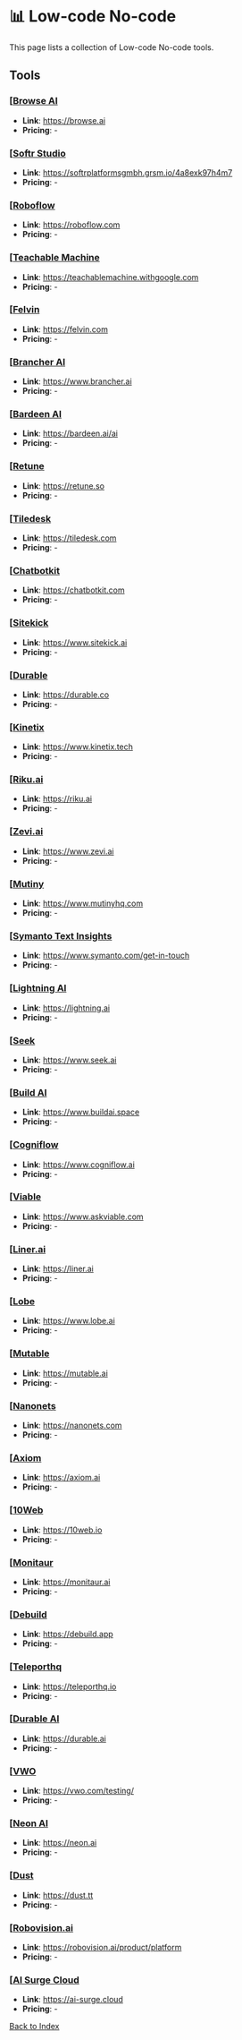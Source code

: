 # 📊 Low-code No-code

This page lists a collection of Low-code No-code tools.

## Tools

### [[Browse AI](https://browse.ai)
 
- **Link**: https://browse.ai
- **Pricing**: -

### [[Softr Studio](https://softrplatformsgmbh.grsm.io/4a8exk97h4m7)
 
- **Link**: https://softrplatformsgmbh.grsm.io/4a8exk97h4m7
- **Pricing**: -

### [[Roboflow](https://roboflow.com)
 
- **Link**: https://roboflow.com
- **Pricing**: -

### [[Teachable Machine](https://teachablemachine.withgoogle.com)
 
- **Link**: https://teachablemachine.withgoogle.com
- **Pricing**: -

### [[Felvin](https://felvin.com)
 
- **Link**: https://felvin.com
- **Pricing**: -

### [[Brancher AI](https://www.brancher.ai)
 
- **Link**: https://www.brancher.ai
- **Pricing**: -

### [[Bardeen AI](https://bardeen.ai/ai)
 
- **Link**: https://bardeen.ai/ai
- **Pricing**: -

### [[Retune](https://retune.so)
 
- **Link**: https://retune.so
- **Pricing**: -

### [[Tiledesk](https://tiledesk.com)
 
- **Link**: https://tiledesk.com
- **Pricing**: -

### [[Chatbotkit](https://chatbotkit.com)
 
- **Link**: https://chatbotkit.com
- **Pricing**: -

### [[Sitekick](https://www.sitekick.ai)
 
- **Link**: https://www.sitekick.ai
- **Pricing**: -

### [[Durable](https://durable.co)
 
- **Link**: https://durable.co
- **Pricing**: -

### [[Kinetix](https://www.kinetix.tech)
 
- **Link**: https://www.kinetix.tech
- **Pricing**: -

### [[Riku.ai](https://riku.ai)
 
- **Link**: https://riku.ai
- **Pricing**: -

### [[Zevi.ai](https://www.zevi.ai)
 
- **Link**: https://www.zevi.ai
- **Pricing**: -

### [[Mutiny](https://www.mutinyhq.com)
 
- **Link**: https://www.mutinyhq.com
- **Pricing**: -

### [[Symanto Text Insights](https://www.symanto.com/get-in-touch)
 
- **Link**: https://www.symanto.com/get-in-touch
- **Pricing**: -

### [[Lightning AI](https://lightning.ai)
 
- **Link**: https://lightning.ai
- **Pricing**: -

### [[Seek](https://www.seek.ai)
 
- **Link**: https://www.seek.ai
- **Pricing**: -

### [[Build AI](https://www.buildai.space)
 
- **Link**: https://www.buildai.space
- **Pricing**: -

### [[Cogniflow](https://www.cogniflow.ai)
 
- **Link**: https://www.cogniflow.ai
- **Pricing**: -

### [[Viable](https://www.askviable.com)
 
- **Link**: https://www.askviable.com
- **Pricing**: -

### [[Liner.ai](https://liner.ai)
 
- **Link**: https://liner.ai
- **Pricing**: -

### [[Lobe](https://www.lobe.ai)
 
- **Link**: https://www.lobe.ai
- **Pricing**: -

### [[Mutable](https://mutable.ai)
 
- **Link**: https://mutable.ai
- **Pricing**: -

### [[Nanonets](https://nanonets.com)
 
- **Link**: https://nanonets.com
- **Pricing**: -

### [[Axiom](https://axiom.ai)
 
- **Link**: https://axiom.ai
- **Pricing**: -

### [[10Web](https://10web.io)
 
- **Link**: https://10web.io
- **Pricing**: -

### [[Monitaur](https://monitaur.ai)
 
- **Link**: https://monitaur.ai
- **Pricing**: -

### [[Debuild](https://debuild.app)
 
- **Link**: https://debuild.app
- **Pricing**: -

### [[Teleporthq](https://teleporthq.io)
 
- **Link**: https://teleporthq.io
- **Pricing**: -

### [[Durable AI](https://durable.ai)
 
- **Link**: https://durable.ai
- **Pricing**: -

### [[VWO](https://vwo.com/testing/)
 
- **Link**: https://vwo.com/testing/
- **Pricing**: -

### [[Neon AI](https://neon.ai)
 
- **Link**: https://neon.ai
- **Pricing**: -

### [[Dust](https://dust.tt)
 
- **Link**: https://dust.tt
- **Pricing**: -

### [[Robovision.ai](https://robovision.ai/product/platform)
 
- **Link**: https://robovision.ai/product/platform
- **Pricing**: -

### [[AI Surge Cloud](https://ai-surge.cloud)
 
- **Link**: https://ai-surge.cloud
- **Pricing**: -


[Back to Index](../README.MD)
